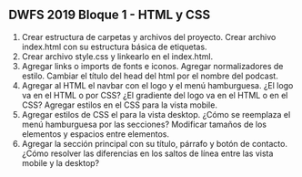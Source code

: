 ## DWFS 2019 Bloque 1 - HTML y CSS

1.  Crear estructura de carpetas y archivos del proyecto. Crear archivo index.html con su estructura básica de etiquetas.
2.  Crear archivo style.css y linkearlo en el index.html. 
3.  Agregar links o imports de fonts e iconos. Agregar normalizadores de estilo. Cambiar el título del head del html por el nombre del podcast.
4. Agregar al HTML el navbar con el logo y el menú hamburguesa. ¿El logo va en el HTML o por CSS? ¿El gradiente del logo va en el HTML o en el CSS? Agregar estilos en el CSS para la vista mobile.
5. Agregar estilos de CSS el para la vista desktop. ¿Cómo se reemplaza el menú hamburguesa por las secciones? Modificar tamaños de los elementos y espacios entre elementos.
6. Agregar la sección principal con su título, párrafo y botón de contacto. ¿Cómo resolver las diferencias en los saltos de línea entre las vista mobile y la desktop?
